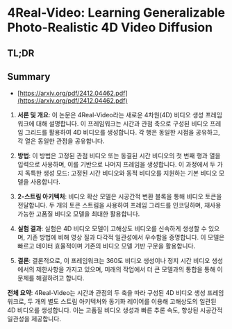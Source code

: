 # 4Real-Video: Learning Generalizable Photo-Realistic 4D Video Diffusion
## TL;DR
## Summary
- [https://arxiv.org/pdf/2412.04462.pdf](https://arxiv.org/pdf/2412.04462.pdf)

1. **서론 및 개요**:
   이 논문은 4Real-Video라는 새로운 4차원(4D) 비디오 생성 프레임워크에 대해 설명합니다. 이 프레임워크는 시간과 관점 축으로 구성된 비디오 프레임 그리드를 활용하여 4D 비디오를 생성합니다. 각 행은 동일한 시점을 공유하고, 각 열은 동일한 관점을 공유합니다.

2. **방법**:
   이 방법은 고정된 관점 비디오 또는 동결된 시간 비디오의 첫 번째 행과 열을 입력으로 사용하며, 이를 기반으로 나머지 프레임을 생성합니다. 이 과정에서 두 가지 독특한 생성 모드: 고정된 시간 비디오와 동적 비디오를 지원하는 기본 비디오 모델을 사용합니다.

3. **2-스트림 아키텍처**:
   비디오 확산 모델은 시공간적 변환 블록을 통해 비디오 토큰을 전달합니다. 두 개의 토큰 스트림을 사용하여 프레임 그리드를 인코딩하며, 재사용 가능한 고품질 비디오 모델을 최대한 활용합니다.

4. **실험 결과**:
   실험은 4D 비디오 모델이 고해상도 비디오를 신속하게 생성할 수 있으며, 기존 방법에 비해 영상 질과 다각적 일관성에서 우수함을 증명합니다. 이 모델은 빠르고 데이터 효율적이며 기존의 비디오 모델 기반 구문을 활용합니다.

5. **결론**:
   결론적으로, 이 프레임워크는 360도 비디오 생성이나 정지 시간 비디오 생성에서의 제한사항을 가지고 있으며, 미래의 작업에서 더 큰 모델과의 통합을 통해 이 문제를 해결하려고 합니다.

**전체 요약**:
4Real-Video는 시간과 관점의 두 축을 따라 구성된 4D 비디오 생성 프레임워크로, 두 개의 별도 스트림 아키텍처와 동기화 레이어를 이용해 고해상도의 일관된 4D 비디오를 생성합니다. 이는 고품질 비디오 생성과 빠른 추론 속도, 향상된 시공간적 일관성을 제공합니다. 